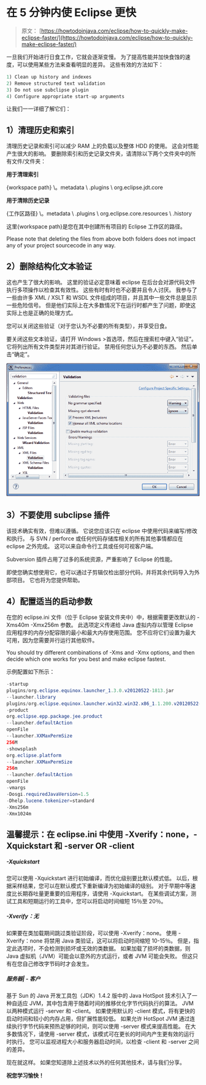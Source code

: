 # 在 5 分钟内使 Eclipse 更快

> 原文： [https://howtodoinjava.com/eclipse/how-to-quickly-make-eclipse-faster/](https://howtodoinjava.com/eclipse/how-to-quickly-make-eclipse-faster/)

一旦我们开始进行日食工作，它就会逐渐变慢。 为了提高性能并加快食蚀的速度，可以使用某些方法来查看明显的差异。 这些有效的方法如下：

```java
1) Clean up history and indexes
2) Remove structured text validation
3) Do not use subclipse plugin
4) Configure appropriate start-up arguments
```

让我们一一详细了解它们：

## 1）清理历史和索引

清理历史记录和索引可以减少 RAM 上的负载以及整体 HDD 的使用。 这会对性能产生很大的影响。 要删除索引和历史记录文件夹，请清除以下两个文件夹中的所有文件/文件夹：

**用于清理索引**

{workspace path} \。metadata \ .plugins \ org.eclipse.jdt.core

**用于清除历史记录**

{工作区路径} \。metadata \ .plugins \ org.eclipse.core.resources \ .history

这里{workspace path}是您在其中创建所有项目的 Eclipse 工作区的路径。

Please note that deleting the files from above both folders does not impact any of your project sourcecode in any way.

## 2）删除结构化文本验证

这也产生了很大的影响。 这里的验证必定意味着 eclipse 在后台会对源代码文件执行多项操作以检查其有效性。 这些有时有时也不必要并且令人讨厌。 我参与了一些由许多 XML / XSLT 和 WSDL 文件组成的项目，并且其中一些文件总是显示一些危险信号。 但是他们实际上在大多数情况下在运行时都产生了问题，即使这实际上也是正确的处理方式。

您可以关闭这些验证（对于您认为不必要的所有类型），并享受日食。

要关闭这些文本验证，请打开 Windows >首选项，然后在搜索栏中键入“验证”。 它将列出所有文件类型并对其进行验证。 禁用任何您认为不必要的东西。 然后单击“确定”。

![eclipse_validation](img/feb6f96a89510654ce2840a6914d0585.png)

## 3）不要使用 subclipse 插件

该技术确实有效，但难以遵循。 它说您应该只在 eclipse 中使用代码来编写/修改和执行。 与 SVN / perforce 或任何代码存储库相关的所有其他事情都应在 eclipse 之外完成。 这可以来自命令行工具或任何可视客户端。

Subversion 插件占用了过多的系统资源，严重影响了 Eclipse 的性能。

即使您确实想使用它，也可以通过子剪辑仅检出部分代码，并将其余代码导入为外部项目。 它也将为您提供帮助。

## 4）配置适当的启动参数

在您的 eclipse.ini 文件（位于 Eclipse 安装文件夹中）中，根据需要更改默认的 -Xms40m -Xmx256m 参数。 此选项定义传递给 Java 虚拟内存以管理 Eclipse 应用程序的内存分配容限的最小和最大内存使用范围。 您不应将它们设置为最大可用，因为您需要并行运行其他软件。

You should try different combinations of -Xms and -Xmx options, and then decide which one works for you best and make eclipse fastest.

示例配置如下所示：

```java
-startup
plugins/org.eclipse.equinox.launcher_1.3.0.v20120522-1813.jar
--launcher.library
plugins/org.eclipse.equinox.launcher.win32.win32.x86_1.1.200.v20120522-1813
-product
org.eclipse.epp.package.jee.product
--launcher.defaultAction
openFile
--launcher.XXMaxPermSize
256M
-showsplash
org.eclipse.platform
--launcher.XXMaxPermSize
256m
--launcher.defaultAction
openFile
-vmargs
-Dosgi.requiredJavaVersion=1.5
-Dhelp.lucene.tokenizer=standard
-Xms256m
-Xmx1024m

```

## 温馨提示：在 eclipse.ini 中使用 -Xverify：none，-Xquickstart 和 -server OR -client

##### -Xquickstart

您可以使用 -Xquickstart 进行初始编译，而优化级别要比默认模式低。 以后，根据采样结果，您可以在默认模式下重新编译为初始编译的级别。 对于早期中等速度比长期吞吐量更重要的应用程序，请使用 -Xquickstart。 在某些调试方案，测试工具和短期运行的工具中，您可以将启动时间缩短 15％至 20％。

##### -Xverify：无

如果要在类加载期间跳过类验证阶段，可以使用 -Xverify：none。 使用 -Xverify：none 将禁用 Java 类验证，这可以将启动时间缩短 10-15％。 但是，指定此选项时，不会检测到损坏或无效的类数据。 如果加载了损坏的类数据，则 Java 虚拟机（JVM）可能会以意外的方式运行，或者 JVM 可能会失败。 但这只有在您自己修改字节码时才会发生。

##### 服务器| - 客户

基于 Sun 的 Java 开发工具包（JDK）1.4.2 版中的 Java HotSpot 技术引入了一种自适应 JVM，其中包含用于随着时间的推移优化字节代码执行的算法。 JVM 以两种模式运行 -server 和 -client。 如果使用默认的 -client 模式，将有更快的启动时间和较小的内存占用，但扩展性能较低。 如果允许 HotSpot JVM 通过连续执行字节代码来预热足够的时间，则可以使用 -server 模式来提高性能。 在大多数情况下，请使用 -server 模式，该模式可在更长的时间内产生更有效的运行时执行。 您可以监视进程大小和服务器启动时间，以检查 -client 和 -server 之间的差异。

现在就这样。 如果您知道除上述技术以外的任何其他技术，请与我们分享。

**祝您学习愉快！**